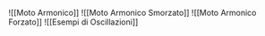 ![[Moto Armonico]]
![[Moto Armonico Smorzato]]
![[Moto Armonico Forzato]]
![[Esempi di Oscillazioni]]
